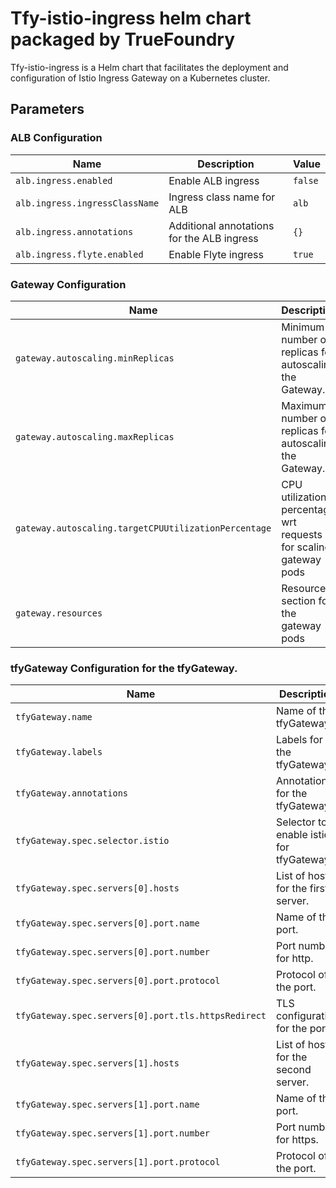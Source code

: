 # Tfy-istio-ingress helm chart packaged by TrueFoundry
Tfy-istio-ingress is a Helm chart that facilitates the deployment and configuration of Istio Ingress Gateway on a Kubernetes cluster.

## Parameters

### ALB Configuration

| Name                           | Description                                | Value   |
| ------------------------------ | ------------------------------------------ | ------- |
| `alb.ingress.enabled`          | Enable ALB ingress                         | `false` |
| `alb.ingress.ingressClassName` | Ingress class name for ALB                 | `alb`   |
| `alb.ingress.annotations`      | Additional annotations for the ALB ingress | `{}`    |
| `alb.ingress.flyte.enabled`    | Enable Flyte ingress                       | `true`  |

### Gateway Configuration

| Name                                                 | Description                                                      | Value |
| ---------------------------------------------------- | ---------------------------------------------------------------- | ----- |
| `gateway.autoscaling.minReplicas`                    | Minimum number of replicas for autoscaling the Gateway.          | `3`   |
| `gateway.autoscaling.maxReplicas`                    | Maximum number of replicas for autoscaling the Gateway.          | `100` |
| `gateway.autoscaling.targetCPUUtilizationPercentage` | CPU utilization percentage wrt requests for scaling gateway pods | `70`  |
| `gateway.resources`                                  | Resource section for the gateway pods                            | `{}`  |

### tfyGateway Configuration for the tfyGateway.

| Name                                                | Description                             | Value                 |
| --------------------------------------------------- | --------------------------------------- | --------------------- |
| `tfyGateway.name`                                   | Name of the tfyGateway.                 | `""`                  |
| `tfyGateway.labels`                                 | Labels for the tfyGateway.              | `{}`                  |
| `tfyGateway.annotations`                            | Annotations for the tfyGateway.         | `{}`                  |
| `tfyGateway.spec.selector.istio`                    | Selector to enable istio for tfyGateway | `{{ .Release.Name }}` |
| `tfyGateway.spec.servers[0].hosts`                  | List of hosts for the first server.     | `[]`                  |
| `tfyGateway.spec.servers[0].port.name`              | Name of the port.                       | `http-tfy-wildcard`   |
| `tfyGateway.spec.servers[0].port.number`            | Port number for http.                   | `80`                  |
| `tfyGateway.spec.servers[0].port.protocol`          | Protocol of the port.                   | `HTTP`                |
| `tfyGateway.spec.servers[0].port.tls.httpsRedirect` | TLS configuration for the port.         | `true`                |
| `tfyGateway.spec.servers[1].hosts`                  | List of hosts for the second server.    | `[]`                  |
| `tfyGateway.spec.servers[1].port.name`              | Name of the port.                       | `https-tfy-wildcard`  |
| `tfyGateway.spec.servers[1].port.number`            | Port number for https.                  | `443`                 |
| `tfyGateway.spec.servers[1].port.protocol`          | Protocol of the port.                   | `HTTPS`               |
